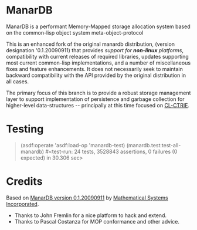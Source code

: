 ManarDB
=======

ManarDB is a performant Memory-Mapped storage allocation system based
on the common-lisp object system meta-object-protocol

This is an enhanced fork of the original manardb distribution,
(version designation '0.1.20090911) that provides _support for **non-linux**
platforms_, compatibility with current releases of required libraries,
updates supporting most current common-lisp implementations, and a number of
miscellaneous fixes and feature enhancements.  It does not necessarily
seek to maintain backward compatibility with the API provided by the
original distribution in all cases.
                     
The primary focus of this branch is to provide a robust storage
management layer to support implementation of persistence and garbage
collection for higher-level data-structures -- principally at this
time focused on [CL-CTRIE](http://github.com/danlentz/cl-ctrie/tree/persistence/). 


Testing
===

> (asdf:operate 'asdf:load-op 'manardb-test)
> (manardb.test:test-all-manardb)
#<test-run: 24 tests, 3528843 assertions, 0 failures (0 expected) in 30.306 sec>

Credits
===

Based on [ManarDB version 0.1.20090911](http://cl-www.msi.co.jp/projects/manardb/index.html)
by [Mathematical Systems Incorporated](http://www.msi.co.jp).

- Thanks to John Fremlin for a nice platform to hack and extend.
- Thanks to Pascal Costanza for MOP conformance and other advice.
